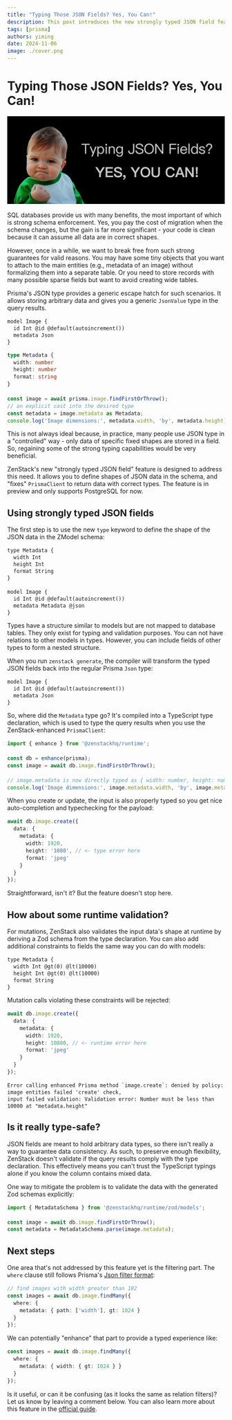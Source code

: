 ```yaml
---
title: "Typing Those JSON Fields? Yes, You Can!"
description: This post introduces the new strongly typed JSON field feature in ZenStack.
tags: [prisma]
authors: yiming
date: 2024-11-06
image: ./cover.png
---
```


# Typing Those JSON Fields? Yes, You Can!

![Cover Image](cover.png)

SQL databases provide us with many benefits, the most important of which is strong schema enforcement. Yes, you pay the cost of migration when the schema changes, but the gain is far more significant - your code is clean because it can assume all data are in correct shapes.

However, once in a while, we want to break free from such strong guarantees for valid reasons. You may have some tiny objects that you want to attach to the main entities (e.g., metadata of an image) without formalizing them into a separate table. Or you need to store records with many possible sparse fields but want to avoid creating wide tables.

<!-- truncate -->

Prisma's JSON type provides a generic escape hatch for such scenarios. It allows storing arbitrary data and gives you a generic `JsonValue` type in the query results.

```zmodel title="schema.prisma"
model Image {
  id Int @id @default(autoincrement())
  metadata Json
}
```

```ts title="main.ts"
type Metadata {
  width: number
  height: number
  format: string
}

const image = await prisma.image.findFirstOrThrow();
// an explicit cast into the desired type
const metadata = image.metadata as Metadata;
console.log('Image dimensions:', metadata.width, 'by', metadata.height);
```

This is not always ideal because, in practice, many people use JSON type in a "controlled" way - only data of specific fixed shapes are stored in a field. So, regaining some of the strong typing capabilities would be very beneficial.

ZenStack's new "strongly typed JSON field" feature is designed to address this need. It allows you to define shapes of JSON data in the schema, and "fixes" `PrismaClient` to return data with correct types. The feature is in preview and only supports PostgreSQL for now.

## Using strongly typed JSON fields

The first step is to use the new `type` keyword to define the shape of the JSON data in the ZModel schema:

```zmodel title="schema.zmodel"
type Metadata {
  width Int
  height Int
  format String
}

model Image {
  id Int @id @default(autoincrement())
  metadata Metadata @json
}
```

Types have a structure similar to models but are not mapped to database tables. They only exist for typing and validation purposes. You can not have relations to other models in types. However, you can include fields of other types to form a nested structure.

When you run `zenstack generate`, the compiler will transform the typed JSON fields back into the regular Prisma `Json` type:

```zmodel title="schema.prisma"
model Image {
  id Int @id @default(autoincrement())
  metadata Json
}
```

So, where did the `Metadata` type go? It's compiled into a TypeScript type declaration, which is used to type the query results when you use the ZenStack-enhanced `PrismaClient`:

```ts title="main.ts"
import { enhance } from '@zenstackhq/runtime';

const db = enhance(prisma);
const image = await db.image.findFirstOrThrow();

// image.metadata is now directly typed as { width: number, height: number, format: string }
console.log('Image dimensions:', image.metadata.width, 'by', image.metadata.height);
```

When you create or update, the input is also properly typed so you get nice auto-completion and typechecking for the payload:

```ts title="main.ts"
await db.image.create({
  data: {
    metadata: {
      width: 1920,
      height: '1080', // <- type error here
      format: 'jpeg'
    }
  }
});
```

Straightforward, isn't it? But the feature doesn't stop here.

## How about some runtime validation?

For mutations, ZenStack also validates the input data's shape at runtime by deriving a Zod schema from the type declaration. You can also add additional constraints to fields the same way you can do with models:

```zmodel title="schema.zmodel"
type Metadata {
  width Int @gt(0) @lt(10000)
  height Int @gt(0) @lt(10000)
  format String
}
```

Mutation calls violating these constraints will be rejected:

```ts title="main.ts"
await db.image.create({
  data: {
    metadata: {
      width: 1920,
      height: 10800, // <- runtime error here
      format: 'jpeg'
    }
  }
});
```

```plain
Error calling enhanced Prisma method `image.create`: denied by policy: image entities failed 'create' check, 
input failed validation: Validation error: Number must be less than 10000 at "metadata.height"
```

## Is it really type-safe?

JSON fields are meant to hold arbitrary data types, so there isn't really a way to guarantee data consistency. As such, to preserve enough flexibility, ZenStack doesn't validate if the query results comply with the type declaration. This effectively means you can't trust the TypeScript typings alone if you know the column contains mixed data.

One way to mitigate the problem is to validate the data with the generated Zod schemas explicitly:

```ts
import { MetadataSchema } from '@zenstackhq/runtime/zod/models';

const image = await db.image.findFirstOrThrow();
const metadata = MetadataSchema.parse(image.metadata);
```

## Next steps

One area that's not addressed by this feature yet is the filtering part. The `where` clause still follows Prisma's [Json filter format](https://www.prisma.io/docs/orm/prisma-client/special-fields-and-types/working-with-json-fields#filter-on-a-json-field-simple):

```ts title="main.ts"
// find images with width greater than 102
const images = await db.image.findMany({
  where: {
    metadata: { path: ['width'], gt: 1024 }
  }
});
```

We can potentially "enhance" that part to provide a typed experience like:

```ts title="main.ts"
const images = await db.image.findMany({
  where: {
    metadata: { width: { gt: 1024 } }
  }
});
```

Is it useful, or can it be confusing (as it looks the same as relation filters)? Let us know by leaving a comment below. You can also learn more about this feature in the [official guide](https://zenstack.dev/docs/guides/typing-json).
